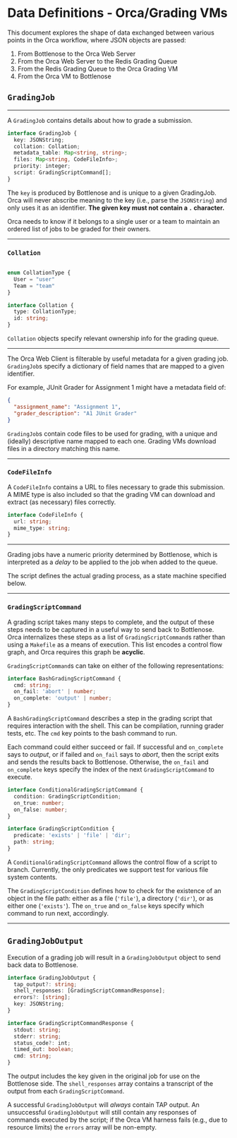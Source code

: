 # Data Definitions - Orca/Grading VMs

This document explores the shape of data exchanged between various points in the Orca workflow, where JSON objects are passed:

1. From Bottlenose to the Orca Web Server
2. From the Orca Web Server to the Redis Grading Queue
3. From the Redis Grading Queue to the Orca Grading VM
4. From the Orca VM to Bottlenose

## `GradingJob`

<hr>

A `GradingJob` contains details about how to grade a submission.

```typescript
interface GradingJob {
  key: JSONString;
  collation: Collation;
  metadata_table: Map<string, string>;
  files: Map<string, CodeFileInfo>;
  priority: integer;
  script: GradingScriptCommand[];
}
```

The `key` is produced by Bottlenose and is unique to a given GradingJob. Orca will never abscribe meaning to the key (i.e., parse the `JSONString`) and only uses it as an identifier. **The given key must not contain a `.` character.**

Orca needs to know if it belongs to a single user or a team to maintain an ordered list of jobs to be graded for their owners.

<hr>

### `Collation`

```typescript

enum CollationType {
  User = "user"
  Team = "team"
}

interface Collation {
  type: CollationType;
  id: string;
}
```

`Collation` objects specify relevant ownership info for the grading queue.

<hr>

The Orca Web Client is filterable by useful metadata for a given grading job. `GradingJob`s specify a dictionary of field names that are mapped to a given identifier.

For example, JUnit Grader for Assignment 1 might have a metadata field of:

```json
{
  "assignment_name": "Assignment 1",
  "grader_description": "A1 JUnit Grader"
}
```

`GradingJob`s contain code files to be used for grading, with a unique and (ideally) descriptive name mapped to each one. Grading VMs download files in a directory matching this name.

<hr>

### `CodeFileInfo`

A `CodeFileInfo` contains a URL to files necessary to grade this submission. A MIME type is also included so that the grading VM can download and extract (as necessary) files correctly.

```typescript
interface CodeFileInfo {
  url: string;
  mime_type: string;
}
```

<hr>

Grading jobs have a numeric priority determined by Bottlenose, which is interpreted as a _delay_ to be applied to the job when added to the queue.

The script defines the actual grading process, as a state machine specified below.

<hr>

### `GradingScriptCommand`

A grading script takes many steps to complete, and the output of these steps needs to be captured in a useful way to send back to Bottlenose. Orca internalizes these steps as a list of `GradingScriptCommand`s rather than using a `Makefile` as a means of execution. This list encodes a control flow graph, and Orca requires this graph be **acyclic**.

`GradingScriptCommand`s can take on either of the following representations:

```typescript
interface BashGradingScriptCommand {
  cmd: string;
  on_fail: 'abort' | number;
  on_complete: 'output' | number;
}
```

A `BashGradingScriptCommand` describes a step in the grading script that requires interaction with the shell. This can be compilation, running grader tests, etc. The `cmd` key points to the bash command to run.

Each command could either succeed or fail. If successful and `on_complete` says to _output_, or if failed and `on_fail` says to _abort_, then the script exits and sends the results back to Bottlenose. Otherwise, the `on_fail` and `on_complete` keys specify the index of the next `GradingScriptCommand` to execute.

```typescript
interface ConditionalGradingScriptCommand {
  condition: GradingScriptCondition;
  on_true: number;
  on_false: number;
}

interface GradingScriptCondition {
  predicate: 'exists' | 'file' | 'dir';
  path: string;
}
```

A `ConditionalGradingScriptCommand` allows the control flow of a script to branch. Currently, the only predicates we support test for various file system contents.

The `GradingScriptCondition` defines how to check for the existence of an object in the file path: either as a file (`'file'`), a directory (`'dir'`), or as either one (`'exists'`). The `on_true` and `on_false` keys specify which command to run next, accordingly.

<hr>

## `GradingJobOutput`

Execution of a grading job will result in a `GradingJobOutput` object to send back data to Bottlenose.

```typescript
interface GradingJobOutput {
  tap_output?: string;
  shell_responses: [GradingScriptCommandResponse];
  errors?: [string];
  key: JSONString;
}

interface GradingScriptCommandResponse {
  stdout: string;
  stderr: string;
  status_code?: int;
  timed_out: boolean;
  cmd: string;
}
```

The output includes the key given in the original job for use on the Bottlenose side. The `shell_responses` array contains a transcript of the output from each `GradingScriptCommand`.

A successful `GradingJobOutput` will _always_ contain TAP output. An unsuccessful `GradingJobOutput` will still contain any responses of commands executed by the script; if the Orca VM harness fails (e.g., due to resource limits) the `errors` array will be non-empty.
